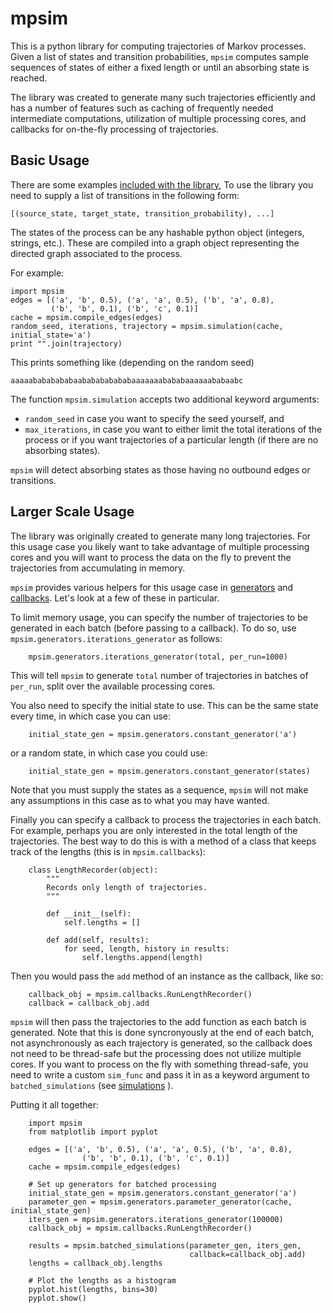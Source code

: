 # mpsim

This is a python library for computing trajectories of Markov processes. Given
a list of states and transition probabilities, `mpsim` computes sample
sequences of states of either a fixed length or until an absorbing state is
reached.

The library was created to generate many such trajectories efficiently and has 
a number of features such as caching of frequently needed intermediate
computations, utilization of multiple processing cores, and callbacks for
on-the-fly processing of trajectories.

Basic Usage
------------

There are some examples [included with the library](/examples.py), To use the
library you need to supply a list of transitions in the following form:

```
[(source_state, target_state, transition_probability), ...]
```

The states of the process can be any hashable python object (integers, strings,
etc.). These are compiled into a graph object representing the directed graph
associated to the process.

For example:

    import mpsim
    edges = [('a', 'b', 0.5), ('a', 'a', 0.5), ('b', 'a', 0.8),
             ('b', 'b', 0.1), ('b', 'c', 0.1)]
    cache = mpsim.compile_edges(edges)
    random_seed, iterations, trajectory = mpsim.simulation(cache, initial_state='a')
    print "".join(trajectory)

This prints something like (depending on the random seed)

```
aaaaabababababaababababababaaaaaaabababaaaaaababaabc
```

The function `mpsim.simulation` accepts two additional keyword arguments:
- `random_seed` in case you want to specify the seed yourself, and
- `max_iterations`, in case you want to either limit the total iterations of the
process or if you want trajectories of a particular length (if there are no absorbing
states).

`mpsim` will detect absorbing states as those having no outbound edges or
transitions.

Larger Scale Usage
------------------

The library was originally created to generate many long trajectories. For this
usage case you likely want to take advantage of multiple processing cores and you
will want to process the data on the fly to prevent the trajectories from
accumulating in memory.

`mpsim` provides various helpers for this usage case in [generators](/mpsim/generators.py) and [callbacks](/mpsim/callbacks.py). Let's look at a
few of these in particular.

To limit memory usage, you can specify the number of trajectories to be
generated in each batch (before passing to a callback). To do so, use
`mpsim.generators.iterations_generator` as follows:

```
    mpsim.generators.iterations_generator(total, per_run=1000)
```

This will tell `mpsim` to generate `total` number of trajectories in
batches of `per_run`, split over the available processing cores.

You also need to specify the initial state to use. This can be the same state
every time, in which case you can use:

```
    initial_state_gen = mpsim.generators.constant_generator('a')
```

or a random state, in which case you could use:

```
    initial_state_gen = mpsim.generators.constant_generator(states)
```

Note that you must supply the states as a sequence, `mpsim` will not make any 
assumptions in this case as to what you may have wanted.

Finally you can specify a callback to process the trajectories in each batch.
For example, perhaps you are only interested in the total length of the
trajectories. The best way to do this is with a method of a class that keeps
track of the lengths (this is in `mpsim.callbacks`):

```
    class LengthRecorder(object):
        """
        Records only length of trajectories.
        """

        def __init__(self):
            self.lengths = []

        def add(self, results):
            for seed, length, history in results:
                self.lengths.append(length)
```

Then you would pass the `add` method of an instance as the callback, like so:

```
    callback_obj = mpsim.callbacks.RunLengthRecorder()
    callback = callback_obj.add
```

`mpsim` will then pass the trajectories to the add function as each batch is
generated. Note that this is done syncronyously at the end of each batch, not
asynchronously as each trajectory is generated, so the callback does not need
to be thread-safe but the processing does not utilize multiple cores. If you
want to process on the fly with something thread-safe, you need to write a custom `sim_func` and pass it in as a keyword argument to `batched_simulations` (see
[simulations](/mpsim/simulation_.py) ).

Putting it all together:

```
    import mpsim
    from matplotlib import pyplot

    edges = [('a', 'b', 0.5), ('a', 'a', 0.5), ('b', 'a', 0.8),
                ('b', 'b', 0.1), ('b', 'c', 0.1)]
    cache = mpsim.compile_edges(edges)

    # Set up generators for batched processing
    initial_state_gen = mpsim.generators.constant_generator('a')
    parameter_gen = mpsim.generators.parameter_generator(cache, initial_state_gen)
    iters_gen = mpsim.generators.iterations_generator(100000)
    callback_obj = mpsim.callbacks.RunLengthRecorder()

    results = mpsim.batched_simulations(parameter_gen, iters_gen,
                                        callback=callback_obj.add)
    lengths = callback_obj.lengths

    # Plot the lengths as a histogram
    pyplot.hist(lengths, bins=30)
    pyplot.show()
```




